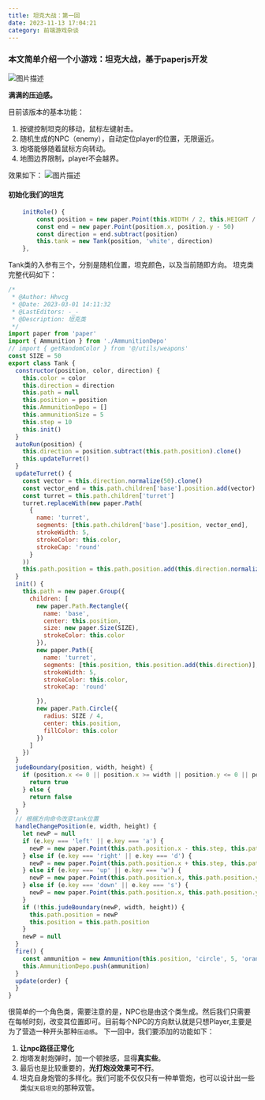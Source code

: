 ```yaml
---
title: 坦克大战：第一回
date: 2023-11-13 17:04:21
category: 前端游戏杂谈
---
```


### 本文简单介绍一个小游戏：坦克大战，基于paperjs开发

<img src="/img/tank1_1.png" alt="图片描述">

**满满的压迫感。**

目前该版本的基本功能：
1. 按键控制坦克的移动，鼠标左键射击。
2. 随机生成的NPC（enemy），自动定位player的位置，无限逼近。
3. 炮塔能够随着鼠标方向转动。
4. 地图边界限制，player不会越界。

效果如下：
<img src="/img/tank1_1.gif" alt="图片描述">

#### 初始化我们的坦克
```javascript
    initRole() {
        const position = new paper.Point(this.WIDTH / 2, this.HEIGHT / 2)
        const end = new paper.Point(position.x, position.y - 50)
        const direction = end.subtract(position)
        this.tank = new Tank(position, 'white', direction)
    },
```

Tank类的入参有三个，分别是随机位置，坦克颜色，以及当前随即方向。
坦克类完整代码如下：
```javascript
/*
 * @Author: Hhvcg
 * @Date: 2023-03-01 14:11:32
 * @LastEditors: -_-
 * @Description: 坦克类
 */
import paper from 'paper'
import { Ammunition } from './AmmunitionDepo'
// import { getRandomColor } from '@/utils/weapons'
const SIZE = 50
export class Tank {
  constructor(position, color, direction) {
    this.color = color
    this.direction = direction
    this.path = null
    this.position = position
    this.AmmunitionDepo = []
    this.ammunitionSize = 5
    this.step = 10
    this.init()
  }
  autoRun(position) {
    this.direction = position.subtract(this.path.position).clone()
    this.updateTurret()
  }
  updateTurret() {
    const vector = this.direction.normalize(50).clone()
    const vector_end = this.path.children['base'].position.add(vector).clone()
    const turret = this.path.children['turret']
    turret.replaceWith(new paper.Path(
      {
        name: 'turret',
        segments: [this.path.children['base'].position, vector_end],
        strokeWidth: 5,
        strokeColor: this.color,
        strokeCap: 'round'
      }
    ))
    this.path.position = this.path.position.add(this.direction.normalize()).clone()
  }
  init() {
    this.path = new paper.Group({
      children: [
        new paper.Path.Rectangle({
          name: 'base',
          center: this.position,
          size: new paper.Size(SIZE),
          strokeColor: this.color
        }),
        new paper.Path({
          name: 'turret',
          segments: [this.position, this.position.add(this.direction)],
          strokeWidth: 5,
          strokeColor: this.color,
          strokeCap: 'round'

        }),
        new paper.Path.Circle({
          radius: SIZE / 4,
          center: this.position,
          fillColor: this.color
        })
      ]
    })
  }
  judeBoundary(position, width, height) {
    if (position.x <= 0 || position.x >= width || position.y <= 0 || position.y >= height) {
      return true
    } else {
      return false
    }
  }
  // 根据方向命令改变tank位置
  handleChangePosition(e, width, height) {
    let newP = null
    if (e.key === 'left' || e.key === 'a') {
      newP = new paper.Point(this.path.position.x - this.step, this.path.position.y)
    } else if (e.key === 'right' || e.key === 'd') {
      newP = new paper.Point(this.path.position.x + this.step, this.path.position.y)
    } else if (e.key === 'up' || e.key === 'w') {
      newP = new paper.Point(this.path.position.x, this.path.position.y - this.step)
    } else if (e.key === 'down' || e.key === 's') {
      newP = new paper.Point(this.path.position.x, this.path.position.y + this.step)
    }
    if (!this.judeBoundary(newP, width, height)) {
      this.path.position = newP
      this.position = this.path.position
    }
    newP = null
  }
  fire() {
    const ammunition = new Ammunition(this.position, 'circle', 5, 'orange')
    this.AmmunitionDepo.push(ammunition)
  }
  update(order) {
  }
}

```
很简单的一个角色类，需要注意的是，NPC也是由这个类生成。然后我们只需要在每帧时刻，改变其位置即可。目前每个NPC的方向默认就是只想Player,主要是为了营造一种开头那种`压迫感`。
下一回中，我们要添加的功能如下：
1. **让npc路径正常化**
2. 炮塔发射炮弹时，加一个顿挫感，显得**真实些**。
3. 最后也是比较重要的，**光打炮没效果可不行**。
4. 坦克自身炮管的多样化。我们可能不仅仅只有一种单管炮，也可以设计出一些类似`天启坦克`的那种双管。

